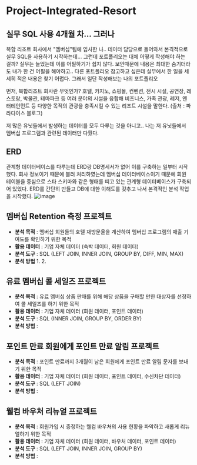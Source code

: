# Project-Integrated-Resort

## 실무 SQL 사용 4개월 차... 그러나 ##

복합 리조트 회사에서 "멤버십"팀에 입사한 나..
데이터 담당으로 들어와서 본격적으로 실무 SQL을 사용하기 시작하는데...
그런데 포트폴리오는 대체 어떻게 작성해야 하는 걸까?
실무는 늘었는데 이를 어필하기가 쉽지 않다. 
보안때문에 내용은 최대한 숨기더라도 내가 한 건 어필을 해야하고..
다른 포트폴리오 참고하고 싶은데 실무에서 한 일을 세세히 적은 내용은 찾기 어렵다. 
그래서 일단 작성해보는 나의 포트폴리오

먼저, 복합리조트 회사란 무엇인가?
호텔, 카지노, 쇼핑몰, 컨벤션, 전시 시설, 공연장, 레스토랑, 박물관, 테마파크 등 여러 분야의 시설을 융합해 
비즈니스, 가족 관광, 레저, 엔터테인먼트 등 다양한 목적의 관광을 충족시킬 수 있는 리조트 시설을 말한다. (출처 : 파라다이스 블로그)

저 많은 유닛들에서 발생하는 데이터를 모두 다루는 것을 아니고..
나는 저 유닛들에서 멤버십 프로그램과 관련된 데이터만 다뤘다. 

## ERD
관계형 데이터베이스를 다루는데 ERD랑 DB명세서가 없어 이를 구축하는 일부터 시작했다.
회사 정보이기 때문에 블러 처리하였는데 멤버십 데이터베이스이기 때문에 회원 테이블을 중심으로
스타 스키마와 같은 형태를 띠고 있는 관계형 데이터베이스가 구축되어 있었다. 
ERD를 간단히 만들고 DB에 대한 이해도를 갖추고 나서 본격적인 분석 작업을 시작했다. 
![image](https://github.com/user-attachments/assets/dde050ca-d571-480b-be48-dfc042bd979c)


## 멤버십 Retention 측정 프로젝트 ##
- **분석 목적** : 멤버십 회원들의 호텔 재방문율을 계산하여 멤버십 프로그램의 매출 기여도를 확인하기 위한 목적
- **활용 데이터** : 기업 자체 데이터 (숙박 데이터, 회원 데이터)
- **분석 도구** : SQL (LEFT JOIN, INNER JOIN, GROUP BY, DIFF, MIN, MAX) 
- **분석 방법**
  1.
  2. 

## 유료 멤버십 콜 세일즈 프로젝트 ##
- **분석 목적** : 유료 멤버십 상품 판매를 위해 해당 상품을 구매할 만한 대상자를 선정하여 콜 세일즈를 하기 위한 목적
- **활용 데이터** : 기업 자체 데이터 (회원 데이터, 포인트 데이터)
- **분석 도구** : SQL (INNER JOIN, GROUP BY, ORDER BY)
- **분석 방법** : 

## 포인트 만료 회원에게 포인트 만료 알림 프로젝트 ##
- **분석 목적** : 포인트 만료까지 3개월이 남은 회원에게 포인트 만료 알림 문자를 보내기 위한 목적
- **활용 데이터** : 기업 자체 데이터 (회원 데이터, 포인트 데이터, 수신차단 데이터)
- **분석 도구** : SQL (LEFT JOIN)
- **분석 방법** : 

## 웰컴 바우처 리뉴얼 프로젝트 ##
- **분석 목적** : 회원가입 시 증정하는 웰컴 바우처의 사용 현황을 파악하고 새롭게 리뉴얼하기 위한 목적
- **활용 데이터** : 기업 자체 데이터 (회원 데이터, 바우처 데이터, 포인트 데이터)
- **분석 도구** : SQL (LEFT JOIN, INNER JOIN, GROUP BY)
- **분석 방법** : 
